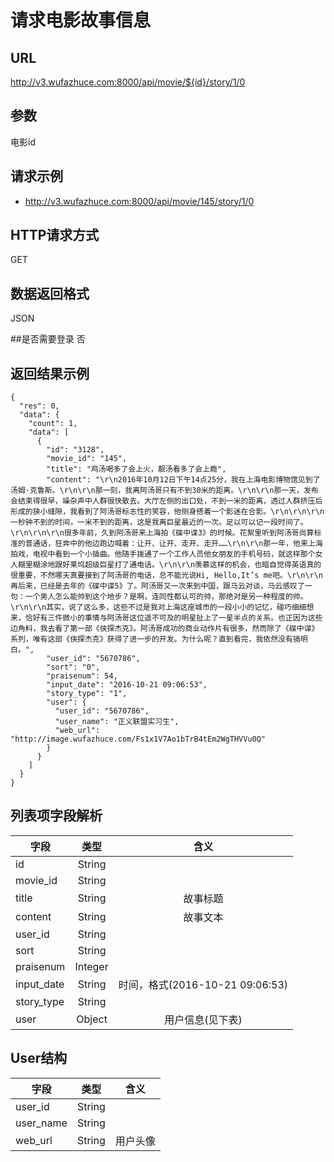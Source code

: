 
# 请求电影故事信息

## URL
http://v3.wufazhuce.com:8000/api/movie/${id}/story/1/0

## 参数
电影id

## 请求示例
+ http://v3.wufazhuce.com:8000/api/movie/145/story/1/0

## HTTP请求方式
GET

## 数据返回格式
JSON

##是否需要登录
否

## 返回结果示例
```
{
  "res": 0,
  "data": {
    "count": 1,
    "data": [
      {
        "id": "3128",
        "movie_id": "145",
        "title": "鸡汤喝多了会上火，靓汤看多了会上瘾",
        "content": "\r\n2016年10月12日下午14点25分，我在上海电影博物馆见到了汤姆·克鲁斯。\r\n\r\n那一刻，我离阿汤哥只有不到30米的距离。\r\n\r\n那一天，发布会结束得很早，噪杂声中人群很快散去。大厅左侧的出口处，不到一米的距离，透过人群挤压后形成的狭小缝隙，我看到了阿汤哥标志性的笑容，他侧身搭着一个影迷在合影。\r\n\r\n\r\n一秒钟不到的时间，一米不到的距离，这是我离巨星最近的一次。足以可以记一段时间了。\r\n\r\n\r\n很多年前，久到阿汤哥来上海拍《碟中谍3》的时候。花絮里听到阿汤哥尚算标准的普通话，狂奔中的他边跑边喊着：让开、让开、走开、走开……\r\n\r\n那一年，他来上海拍戏，电视中看到一个小插曲。他随手拨通了一个工作人员他女朋友的手机号码，就这样那个女人糊里糊涂地跟好莱坞超级巨星打了通电话。\r\n\r\n羡慕这样的机会，也暗自觉得英语真的很重要，不然哪天真要接到了阿汤哥的电话，总不能光说Hi, Hello,It’s me吧。\r\n\r\n再后来，已经是去年的《碟中谍5》了。阿汤哥又一次来到中国，跟马云对谈，马云感叹了一句：一个男人怎么能帅到这个地步？是啊，连同性都认可的帅，那绝对是另一种程度的帅。\r\n\r\n其实，说了这么多，这些不过是我对上海这座城市的一段小小的记忆，碰巧细细想来，恰好有三件微小的事情与阿汤哥这位遥不可及的明星扯上了一星半点的关系。也正因为这些边角料，我去看了第一部《侠探杰克》。阿汤哥成功的商业动作片有很多，然而除了《碟中谍》系列，唯有这部《侠探杰克》获得了进一步的开发。为什么呢？直到看完，我依然没有搞明白。",
        "user_id": "5670786",
        "sort": "0",
        "praisenum": 54,
        "input_date": "2016-10-21 09:06:53",
        "story_type": "1",
        "user": {
          "user_id": "5670786",
          "user_name": "正义联盟实习生",
          "web_url": "http://image.wufazhuce.com/Fs1x1V7Ao1bTrB4tEm2WgTHVVu0Q"
        }
      }
    ]
  }
}
```

## 列表项字段解析
|       字段        |       类型        |       含义        |
|-------------------|:-----------------:|:-----------------:|
|       id	        |       String	    |                   |
|       movie_id    |   	String      |	                |
|       title   	|       String	    |   故事标题        |
|       content	    |       String	    |   故事文本        |
|       user_id	    |       String	    |                   |
|       sort	    |       String	    |                   |
|       praisenum   |	    Integer     |                   |
|       input_date	|       String	    |时间，格式(2016-10-21 09:06:53)|
|       story_type  |	    String	    |                   |
|       user	    |       Object      |	用户信息(见下表)  |


## User结构
|       字段        |       类型        |       含义        |
|-------------------|:-----------------:|:-----------------:|
|       user_id	    |       String	    |                   |
|       user_name   |	    String      |	                |
|       web_url	    |       String      |   用户头像        |